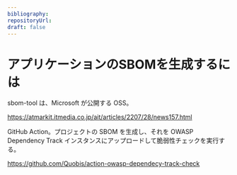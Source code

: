 ```yaml
---
bibliography: 
repositoryUrl:
draft: false
---
```


# アプリケーションのSBOMを生成するには

sbom-tool は、Microsoft が公開する OSS。

https://atmarkit.itmedia.co.jp/ait/articles/2207/28/news157.html

GitHub Action。プロジェクトの SBOM を生成し、それを OWASP Dependency Track インスタンスにアップロードして脆弱性チェックを実行する。

https://github.com/Quobis/action-owasp-dependecy-track-check
